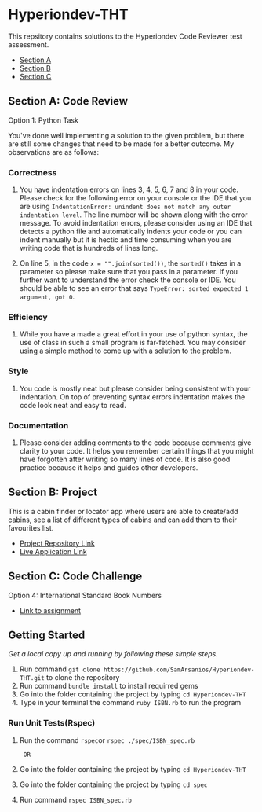 # Hyperiondev-THT

This repsitory contains solutions to the Hyperiondev Code Reviewer test assessment.
- [Section A](https://github.com/SamArsanios/Hyperiondev-THT/blob/main/README.md#section-a)
- [Section B](https://github.com/SamArsanios/Hyperiondev-THT/blob/main/README.md#section-b-project)
- [Section C](https://github.com/SamArsanios/Hyperiondev-THT/blob/main/README.md#section-c-code-challenge)


## Section A: Code Review
Option 1: Python Task

You've done well implementing a solution to the given problem, but there are still some changes that need to be made for a better outcome. My observations are as follows:

### Correctness
1. You have indentation errors on lines 3, 4, 5, 6, 7 and 8 in your code. Please check for the following error on your console or the IDE that you are using `IndentationError: unindent does not match any outer indentation level`. The line number will be shown along with the error message. To avoid indentation errors, please consider using an IDE that detects a python file and automatically indents your code or you can indent manually but it is hectic and time consuming when you are writing code that is hundreds of lines long.

2. On line 5, in the code `x = "".join(sorted())`,  the `sorted()` takes in a parameter so please make sure that you pass in a parameter. If you further want to understand the error check the console or IDE. You should be able to see an error that says `TypeError: sorted expected 1 argument, got 0`. 

### Efficiency
1. While you have a made a great effort in your use of python syntax, the use of class in such a small program is far-fetched. You may consider using a simple method to come up with a solution to the problem.


### Style
1. You code is mostly neat but please consider being consistent with your indentation. On top of preventing syntax errors indentation makes the code look neat and easy to read.

### Documentation
1. Please consider adding comments to the code because comments give clarity to your code. It helps you remember certain things that you might have forgotten after writing so many lines of code. It is also good practice because it helps and guides other developers.

## Section B: Project
This is a cabin finder or locator app where users are able to create/add cabins, see a list of different types of cabins and can add them to their favourites list.

- [Project Repository Link](https://github.com/SamArsanios/cabin-quest) 
- [Live Application Link](https://cabinquest.herokuapp.com/)

## Section C: Code Challenge
Option 4: International Standard Book Numbers

- [Link to assignment](https://edabit.com/challenge/4E9gTrRWErpTCA2FQ)

## Getting Started

_Get a local copy up and running by following these simple steps._

1. Run command `git clone https://github.com/SamArsanios/Hyperiondev-THT.git` to clone the repository
2. Run command `bundle install` to install requirred gems
3. Go into the folder containing the project by typing `cd Hyperiondev-THT`
4. Type in your terminal the command `ruby ISBN.rb` to run the program

### Run Unit Tests(Rspec)
1. Run the command `rspec`or `rspec ./spec/ISBN_spec.rb`

        OR
1. Go into the folder containing the project by typing `cd Hyperiondev-THT`
2. Go into the folder containing the project by typing `cd spec`
3. Run command `rspec ISBN_spec.rb`